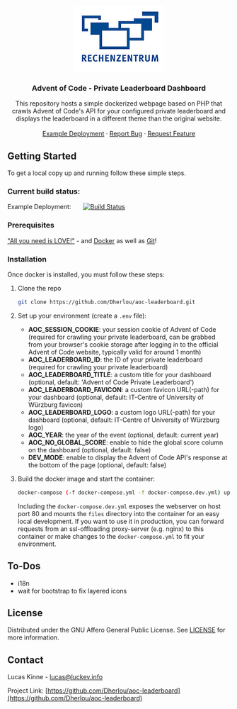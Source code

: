 <p align="center">
  <a href="https://github.com/JungesMuensterschwarzach/App">
    <img src="files/assets/imgs/logo.png" alt="Logo">
  </a>

  <h3 align="center">Advent of Code - Private Leaderboard Dashboard</h3>

  <p align="center">
    This repository hosts a simple dockerized webpage based on PHP that crawls Advent of Code's API for your configured private leaderboard and displays the leaderboard in a different theme than the original website.
    <br />
    <br />
    <a href="https://luckev.info/aoc-leaderboard-rzuw/">Example Deployment</a>
    ·
    <a href="https://github.com/Dherlou/aoc-leaderboard/issues">Report Bug</a>
    ·
    <a href="https://github.com/Dherlou/aoc-leaderboard/issues">Request Feature</a>
  </p>
</p>


## Getting Started

To get a local copy up and running follow these simple steps.

### Current build status:
Example Deployment:&nbsp;&nbsp;&nbsp;&nbsp;&nbsp;&nbsp;&nbsp;[![Build Status](https://luckev.info/jenkins/buildStatus/icon?job=Projects%2FAoC-Leaderboard-RZUW%2FBuild%2BDeploy)](https://luckev.info/jenkins/job/Projects/job/AoC-Leaderboard-RZUW/job/Build+Deploy/)

### Prerequisites

["All you need is LOVE!"](https://youtu.be/_7xMfIp-irg) - and [Docker](https://www.docker.com/) as well as [Git](https://git-scm.com/)!

### Installation

Once docker is installed, you must follow these steps:

1. Clone the repo
   ```sh
   git clone https://github.com/Dherlou/aoc-leaderboard.git
   ```
2. Set up your environment (create a `.env` file):
    * <strong>AOC_SESSION_COOKIE</strong>: your session cookie of Advent of Code (required for crawling your private leaderboard, can be grabbed from your browser's cookie storage after logging in to the official Advent of Code website, typically valid for around 1 month)
    * <strong>AOC_LEADERBOARD_ID</strong>: the ID of your private leaderboard (required for crawling your private leaderboard)
    * <strong>AOC_LEADERBOARD_TITLE</strong>: a custom title for your dashboard (optional, default: 'Advent of Code Private Leaderboard')
    * <strong>AOC_LEADERBOARD_FAVICON</strong>: a custom favicon URL(-path) for your dashboard (optional, default: IT-Centre of University of Würzburg favicon)
    * <strong>AOC_LEADERBOARD_LOGO</strong>: a custom logo URL(-path) for your dashboard (optional, default: IT-Centre of University of Würzburg logo)
    * <strong>AOC_YEAR</strong>: the year of the event (optional, default: current year)
    * <strong>AOC_NO_GLOBAL_SCORE</strong>: enable to hide the global score column on the dashboard (optional, default: false)
    * <strong>DEV_MODE</strong>: enable to display the Advent of Code API's response at the bottom of the page (optional, default: false)

3. Build the docker image and start the container:
    ```sh
    docker-compose (-f docker-compose.yml -f docker-compose.dev.yml) up -d
    ```
    Including the `docker-compose.dev.yml` exposes the webserver on host port 80 and mounts the `files` directory into the container for an easy local development.
    If you want to use it in production, you can forward requests from an ssl-offloading proxy-server (e.g. nginx) to this container or make changes to the `docker-compose.yml` to fit your environment.


## To-Dos

* i18n
* wait for bootstrap to fix layered icons


## License

Distributed under the GNU Affero General Public License. See [LICENSE](./LICENSE) for more information.


## Contact

Lucas Kinne - lucas@luckev.info

Project Link: [https://github.com/Dherlou/aoc-leaderboard](https://github.com/Dherlou/aoc-leaderboard)